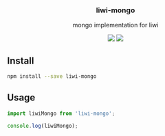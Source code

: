 <h3 align="center">
  liwi-mongo
</h3>

<p align="center">
  mongo implementation for liwi
</p>

<p align="center">
  <a href="https://npmjs.org/package/liwi-mongo"><img src="https://img.shields.io/npm/v/liwi-mongo.svg?style=flat-square"></a>
  <a href="https://david-dm.org/liwijs/liwi?path=packages/liwi-mongo"><img src="https://david-dm.org/liwijs/liwi?path=packages/liwi-mongo.svg?style=flat-square"></a>
</p>

## Install

```bash
npm install --save liwi-mongo
```

## Usage

```js
import liwiMongo from 'liwi-mongo';

console.log(liwiMongo);
```
